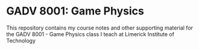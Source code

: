 # GADV 8001: Game Physics

This repository contains my course notes and other supporting material for the GADV 8001 - Game Physics class I teach at Limerick Institute of Technology
